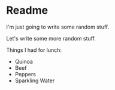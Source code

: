 # Readme

I'm just going to write some random stuff.

Let's write some more random stuff.

Things I had for lunch:

- Quinoa
- Beef
- Peppers
- Sparkling Water
